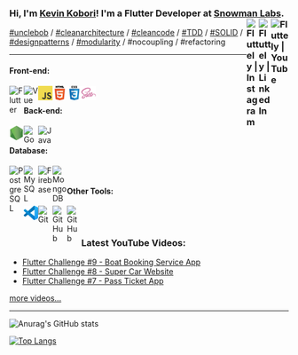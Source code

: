 ### Hi, I'm [Kevin Kobori][linkedin]! I'm a Flutter Developer at [Snowman Labs][snow]. [<img align="right" alt="Fluttely | YouTube" width="32px" src="https://upload.wikimedia.org/wikipedia/commons/thumb/0/09/YouTube_full-color_icon_%282017%29.svg/1280px-YouTube_full-color_icon_%282017%29.svg.png" />][youtube] [<img align="right" alt="Fluttely | LinkedIn" width="22px" src="https://image.flaticon.com/icons/png/512/174/174857.png" />][linkedin] [<img align="right" alt="Fluttely | Instagram" width="22px" src="https://upload.wikimedia.org/wikipedia/commons/thumb/e/e7/Instagram_logo_2016.svg/2048px-Instagram_logo_2016.svg.png" />][instagram]

[#unclebob][unclebob] / [#cleanarchitecture][cleanarchitecture] / [#cleancode][cleancode] / [#TDD][TDD] / [#SOLID][SOLID] / [#designpatterns][designpatterns] / [#modularity][modularity] / #nocoupling / #refactoring

---

#### Front-end:
<img align="left" alt="Flutter" width="26px" src="https://cdn.iconscout.com/icon/free/png-128/flutter-3521432-2944876.png" />
<img align="left" alt="Vue" width="26px" src="https://upload.wikimedia.org/wikipedia/commons/thumb/9/95/Vue.js_Logo_2.svg/555px-Vue.js_Logo_2.svg.png" />
<img align="left" alt="JavaScript" width="26px" src="https://raw.githubusercontent.com/github/explore/80688e429a7d4ef2fca1e82350fe8e3517d3494d/topics/javascript/javascript.png" />
<img align="left" alt="HTML5" width="26px" src="https://raw.githubusercontent.com/github/explore/80688e429a7d4ef2fca1e82350fe8e3517d3494d/topics/html/html.png" />
<img align="left" alt="CSS3" width="26px" src="https://raw.githubusercontent.com/github/explore/80688e429a7d4ef2fca1e82350fe8e3517d3494d/topics/css/css.png" />
<img align="left" alt="Sass" width="26px" src="https://raw.githubusercontent.com/github/explore/80688e429a7d4ef2fca1e82350fe8e3517d3494d/topics/sass/sass.png" />
<br />

#### Back-end:
<img align="left" alt="Node" width="26px" src="https://raw.githubusercontent.com/github/explore/80688e429a7d4ef2fca1e82350fe8e3517d3494d/topics/nodejs/nodejs.png" />
<img align="left" alt="Go" width="26px" src="https://img.icons8.com/color/452/golang.png" />
<img align="left" alt="Java" width="26px" src="https://cdn.iconscout.com/icon/free/png-256/java-43-569305.png" />
<br />

#### Database:
<img align="left" alt="PostgreSQL" width="26px" src="https://upload.wikimedia.org/wikipedia/commons/thumb/2/29/Postgresql_elephant.svg/1200px-Postgresql_elephant.svg.png" />
<img align="left" alt="MySQL" width="26px" src="https://image.flaticon.com/icons/png/512/528/528260.png" />
<img align="left" alt="Firebase" width="26px" src="https://4.bp.blogspot.com/-rtNRVM3aIvI/XJX_U07Z-II/AAAAAAAAJXY/YpdOo490FTgdKOxM4qDG-2-EzcNFAWkKACK4BGAYYCw/s1600/logo%2Bfirebase%2Bicon.png" />
<img align="left" alt="MongoDB" width="26px" src="https://cdn.worldvectorlogo.com/logos/mongodb-icon-1.svg" />
<br />

#### Other Tools:
<img align="left" alt="Visual Studio Code" width="26px" src="https://raw.githubusercontent.com/github/explore/80688e429a7d4ef2fca1e82350fe8e3517d3494d/topics/visual-studio-code/visual-studio-code.png" />
<img align="left" alt="Git" width="26px" src="https://upload.wikimedia.org/wikipedia/commons/thumb/3/3f/Git_icon.svg/1024px-Git_icon.svg.png" />
<img align="left" alt="GitHub" width="26px" src="https://cdn.iconscout.com/icon/free/png-128/github-3089487-2567439.png" />
<img align="left" alt="GitHub" width="26px" src="https://www.google.com/url?sa=i&url=https%3A%2F%2Fcommons.wikimedia.org%2Fwiki%2FFile%3ABitbucket-blue-logomark-only.svg&psig=AOvVaw1DlMfEjeF_EXTRqdIqvyDo&ust=1639800420854000&source=images&cd=vfe&ved=0CAsQjRxqFwoTCKicoeH66fQCFQAAAAAdAAAAABAI" />
<br />
<br />

### Latest YouTube Videos:

<!-- YOUTUBE:START -->
- [Flutter Challenge #9 - Boat Booking Service App](https://www.youtube.com/watch?v=n9ds-cum2io)
- [Flutter Challenge #8 - Super Car Website](https://www.youtube.com/watch?v=0sXkDJoJCJE&t=89s)
- [Flutter Challenge #7 - Pass Ticket App](https://www.youtube.com/watch?v=UXw6cv9uaNk)
<!-- YOUTUBE:END -->

[more videos...][youtube]

---

[youtube]: https://www.youtube.com/channel/UC8UvYtP9aJqdI-FGWctCliQ
[instagram]: https://www.instagram.com/kevinkobori/
[linkedin]: https://www.linkedin.com/in/kevin-kobori-646701197/
[snow]: https://www.snowmanlabs.com/
[unclebob]: https://www.cleancoders.com/
[cleanarchitecture]: https://blog.cleancoder.com/uncle-bob/2012/08/13/the-clean-architecture.html
[cleancode]: https://www.cleancoders.com/series/clean-code
[TDD]: https://www.cleancoders.com/series/clean-code
[SOLID]: https://www.youtube.com/watch?v=zHiWqnTWsn4
[designpatterns]: https://cleancoders.com/episode/clean-code-episode-25
[modularity]: https://medium.com/hackernoon/applying-clean-architecture-on-web-application-with-modular-pattern-7b11f1b89011
[noacoplations]:
[refactoring];

![Anurag's GitHub stats](https://github-readme-stats.vercel.app/api?username=kevinkobori&show_icons=true&theme=radical)

[![Top Langs](https://github-readme-stats.vercel.app/api/top-langs/?username=kevinkobori&langs_count=8)](https://github.com/kevinkobori/github-readme-stats)

